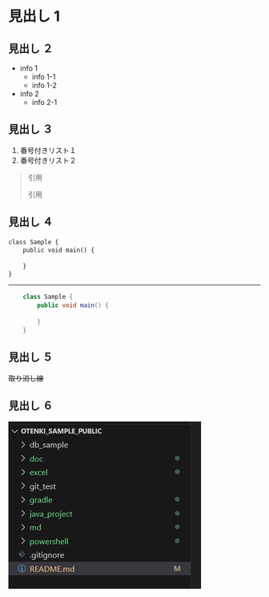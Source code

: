 # 見出し 1

## 見出し ２
- info 1
  - info 1-1 
  - info 1-2
- info 2
  - info 2-1

## 見出し ３
1. 番号付きリスト１
2. 番号付きリスト２  
   
> 引用
> 
> 引用

## 見出し ４
    class Sample {
        public void main() {

        }
    }
***
~~~java
    class Sample {
        public void main() {

        }
    }
~~~

## 見出し ５
~~取り消し線~~

## 見出し ６

![test](md/image/image001.PNG)
